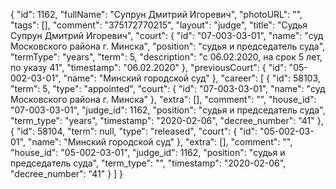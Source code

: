 {
    "id": 1162,
    "fullName": "Супрун Дмитрий Игоревич",
    "photoURL": "",
    "tags": [],
    "comment": "375172770215",
    "layout": "judge",
    "title": "Судья Супрун Дмитрий Игоревич",
    "court": {
        "id": "07-003-03-01",
        "name": "суд Московского района г. Минска",
        "position": "судья и председатель суда",
        "termType": "years",
        "term": 5,
        "description": "c 06.02.2020, на срок 5 лет, по указу 41",
        "timestamp": "06.02.2020"
    },
    "previousCourt": {
        "id": "05-002-03-01",
        "name": "Минский городской суд"
    },
    "career": [
        {
            "id": 58103,
            "term": 5,
            "type": "appointed",
            "court": {
                "id": "07-003-03-01",
                "name": "суд Московского района г. Минска"
            },
            "extra": [],
            "comment": "",
            "house_id": "07-003-03-01",
            "judge_id": 1162,
            "position": "судья и председатель суда",
            "term_type": "years",
            "timestamp": "2020-02-06",
            "decree_number": "41"
        },
        {
            "id": 58104,
            "term": null,
            "type": "released",
            "court": {
                "id": "05-002-03-01",
                "name": "Минский городской суд"
            },
            "extra": [],
            "comment": "",
            "house_id": "05-002-03-01",
            "judge_id": 1162,
            "position": "судья и председатель суда",
            "term_type": "",
            "timestamp": "2020-02-06",
            "decree_number": "41"
        }
    ]
}